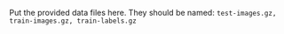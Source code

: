 Put the provided data files here. They should be named: ``test-images.gz, train-images.gz, train-labels.gz`` 
